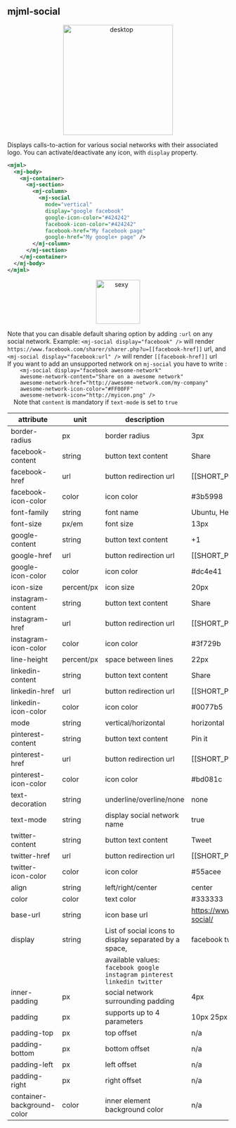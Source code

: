 ## mjml-social

<p align="center">
  <img src="https://cloud.githubusercontent.com/assets/6558790/12751360/0c78ce48-c9bd-11e5-98ca-4a2ac9e6341b.png" alt="desktop" style="width: 250px;"/>
</p>

Displays calls-to-action for various social networks with their associated logo.
You can activate/deactivate any icon, with `display` property.

```xml
<mjml>
  <mj-body>
    <mj-container>
      <mj-section>
        <mj-column>
          <mj-social
            mode="vertical"
            display="google facebook"
            google-icon-color="#424242"
            facebook-icon-color="#424242"
            facebook-href="My facebook page"
            google-href="My google+ page" />
        </mj-column>
      </mj-section>
    </mj-container>
  </mj-body>
</mjml>
```

<p align="center">
  <a href="https://mjml.io/try-it-live/components/social">
    <img width="100px" src="http://imgh.us/TRYITLIVE.svg" alt="sexy" />
  </a>
</p>

<aside class="notice">
  Note that you can disable default sharing option by adding <code class="prettyprint">:url</code> on any social network.
  Example: <code class="prettyprint">&lt;mj-social display="facebook" /&gt;</code> will render <code class="prettyprint">https://www.facebook.com/sharer/sharer.php?u=[[facebook-href]]</code> url, and <code class="prettyprint">&lt;mj-social display="facebook:url" /&gt;</code> will render <code class="prettyprint">[[facebook-href]]</code> url
</aside>


<aside class="notice">
  If you want to add an unsupported network on <code class="prettyprint">mj-social</code> you have to write :
  <code class="prettyprint">
    &lt;mj-social display="facebook awesome-network"
    awesome-network-content="Share on a awesome network"
    awesome-network-href="http://awesome-network.com/my-company"
    awesome-network-icon-color="#FF00FF"
    awesome-network-icon="http://myicon.png" /&gt;
  </code>
  Note that <code class="prettyprint">content</code> is mandatory if <code class="prettyprint">text-mode</code> is set to <code class="prettyprint">true</code>
</aside>


attribute                   | unit        | description                                                              | default value
----------------------------|-------------|--------------------------------------------------------------------------|--------------------------------------------
border-radius               | px          | border radius                                                            | 3px
facebook-content            | string      | button text content                                                      | Share
facebook-href               | url         | button redirection url                                                   | [[SHORT_PERMALINK]]
facebook-icon-color         | color       | icon color                                                               | #3b5998
font-family                 | string      | font name                                                                | Ubuntu, Helvetica, Arial, sans-serif
font-size                   | px/em       | font size                                                                | 13px
google-content              | string      | button text content                                                      | +1
google-href                 | url         | button redirection url                                                   | [[SHORT_PERMALINK]]
google-icon-color           | color       | icon color                                                               | #dc4e41
icon-size                   | percent/px  | icon size                                                                | 20px
instagram-content           | string      | button text content                                                      | Share
instagram-href              | url         | button redirection url                                                   | [[SHORT_PERMALINK]]
instagram-icon-color        | color       | icon color                                                               | #3f729b
line-height                 | percent/px  | space between lines                                                      | 22px
linkedin-content            | string      | button text content                                                      | Share
linkedin-href               | url         | button redirection url                                                   | [[SHORT_PERMALINK]]
linkedin-icon-color         | color       | icon color                                                               | #0077b5
mode                        | string      | vertical/horizontal                                                      | horizontal
pinterest-content           | string      | button text content                                                      | Pin it
pinterest-href              | url         | button redirection url                                                   | [[SHORT_PERMALINK]]
pinterest-icon-color        | color       | icon color                                                               | #bd081c
text-decoration             | string      | underline/overline/none                                                  | none
text-mode                   | string      | display social network name                                              | true
twitter-content             | string      | button text content                                                      | Tweet
twitter-href                | url         | button redirection url                                                   | [[SHORT_PERMALINK]]
twitter-icon-color          | color       | icon color                                                               | #55acee
align                       | string      | left/right/center                                                        | center
color                       | color       | text color                                                               | #333333
base-url                    | string      | icon base url                                                            | https://www.mailjet.com/images/theme/v1/icons/ico-social/
display                     | string      | List of social icons to display separated by a space,                    | facebook twitter google
                            |             | available values: `facebook google instagram pinterest linkedin twitter` |
inner-padding               | px          | social network surrounding padding                                       | 4px
padding                     | px          | supports up to 4 parameters                                              | 10px 25px
padding-top                 | px          | top offset                                                               | n/a
padding-bottom              | px          | bottom offset                                                            | n/a
padding-left                | px          | left offset                                                              | n/a
padding-right               | px          | right offset                                                             | n/a
container-background-color  | color       | inner element background color                                           | n/a
